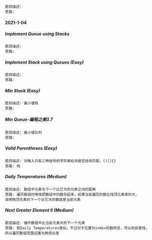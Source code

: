 #####
```
题目描述:
思路:
```
#### 2021-1-04
##### Implement Queue using Stacks
```
题目描述:
思路:
```
##### Implement Stack using Queues (Easy)
```
题目描述:
思路:
```
##### Min Stack (Easy)
```
题目描述: 最小值栈
思路:
```
##### Min Queue-编程之美3.7
```
题目描述: 最小值队列
思路:
```
##### Valid Parentheses (Easy)
```
题目描述: 对输入只有三种括号的字符串检测是否括号匹配，()[]{}
思路: 栈
```
##### Daily Temperatures (Medium)
```
题目描述: 数组中元素与下一个比它大的元素之间的距离
思路: 遍历数组时用栈把数组中的数存起来，如果当前遍历的数比栈顶元素来的大，
说明栈顶元素的下一个比它大的数就是当前元素
```
##### Next Greater Element II (Medium)
```
题目描述: 循环数组中比当前元素大的下一个元素
思路: 和Daily Temperatures类似，不过对于位置为index的数而言，可以向前查找，
所以遍历数组范围设置为两倍长度
```